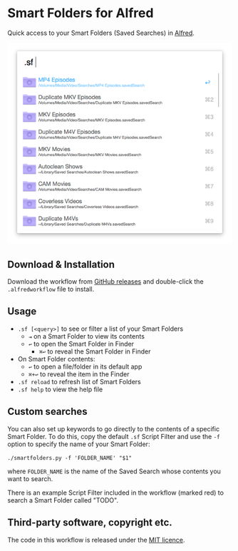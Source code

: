 # Smart Folders for Alfred

Quick access to your Smart Folders (Saved Searches) in [Alfred](http://www.alfredapp.com/).

![](screenshot.png "Alfred Smart Folders")

## Download & Installation

Download the workflow from [GitHub releases][gh-releases] and double-click the `.alfredworkflow` file to install.

## Usage

-   `.sf [<query>]` to see or filter a list of your Smart Folders
    -   `⇥` on a Smart Folder to view its contents
    -   `↩` to open the Smart Folder in Finder
        -   `⌘↩` to reveal the Smart Folder in Finder
-   On Smart Folder contents:
    -   `↩` to open a file/folder in its default app
    -   `⌘+↩` to reveal the item in the Finder
-   `.sf reload` to refresh list of Smart Folders
-   `.sf help` to view the help file

## Custom searches

You can also set up keywords to go directly to the contents of a specific Smart Folder. To do this, copy the default `.sf` Script Filter and use the `-f` option to specify the name of your Smart Folder:

    ./smartfolders.py -f 'FOLDER_NAME' "$1"

where `FOLDER_NAME` is the name of the Saved Search whose contents you want to search.

There is an example Script Filter included in the workflow (marked red) to search a Smart Folder called "TODO".

## Third-party software, copyright etc.

The code in this workflow is released under the [MIT licence][mit].

[mit]: http://opensource.org/licenses/MIT
[gh-releases]: https://github.com/deanishe/alfred-smartfolders/releases/latest
